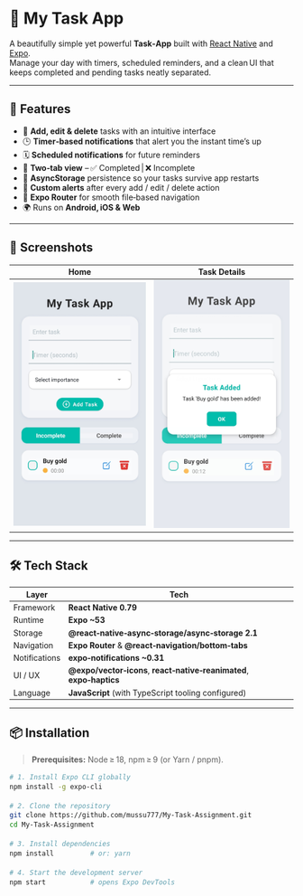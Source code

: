 # 📱 My Task App

A beautifully simple yet powerful **Task‑App** built with [React Native](https://reactnative.dev/) and [Expo](https://expo.dev/).  
Manage your day with timers, scheduled reminders, and a clean UI that keeps completed and pending tasks neatly separated.

---

## 🚀 Features

- 📝 **Add, edit & delete** tasks with an intuitive interface  
- 🕒 **Timer‑based notifications** that alert you the instant time’s up  
- 🗓️ **Scheduled notifications** for future reminders  
- 📂 **Two‑tab view** – ✅ Completed | ❌ Incomplete  
- 💾 **AsyncStorage** persistence so your tasks survive app restarts  
- 🚨 **Custom alerts** after every add / edit / delete action  
- 🧭 **Expo Router** for smooth file‑based navigation  
- 🌍 Runs on **Android, iOS & Web**

---

## 📸 Screenshots

| Home | Task Details |
| :---: | :---: |
| ![Home Screen](assets/screenshots/home.jpg) | ![Task Added](assets/screenshots/Task.jpg) | ![Completed Task](assets/screenshots/completed.jpg) |



---

## 🛠️ Tech Stack

| Layer | Tech |
|-------|------|
| Framework | **React Native 0.79** |
| Runtime | **Expo ~53** |
| Storage | **@react‑native‑async‑storage/async‑storage 2.1** |
| Navigation | **Expo Router** & **@react‑navigation/bottom‑tabs** |
| Notifications | **expo‑notifications ~0.31** |
| UI / UX | **@expo/vector‑icons**, **react‑native‑reanimated**, **expo‑haptics** |
| Language | **JavaScript** (with TypeScript tooling configured) |

---

## 📦 Installation

> **Prerequisites:** Node ≥ 18, npm ≥ 9 (or Yarn / pnpm).

```bash
# 1. Install Expo CLI globally
npm install -g expo-cli

# 2. Clone the repository
git clone https://github.com/mussu777/My-Task-Assignment.git
cd My-Task-Assignment

# 3. Install dependencies
npm install         # or: yarn

# 4. Start the development server
npm start           # opens Expo DevTools
